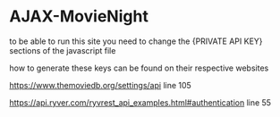 # AJAX-MovieNight

to be able to run this site you need to change the {PRIVATE API KEY} sections of the javascript file

how to generate these keys can be found on their respective websites

https://www.themoviedb.org/settings/api
line 105

https://api.ryver.com/ryvrest_api_examples.html#authentication
line 55
